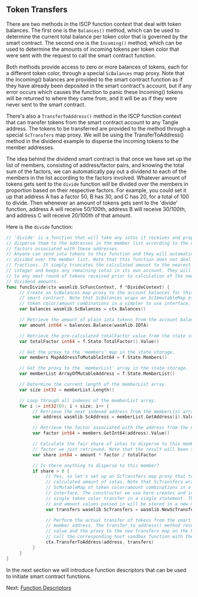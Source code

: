 ## Token Transfers

There are two methods in the ISCP function context that deal with token balances. The
first one is the `Balances()` method, which can be used to determine the current total
balance per token color that is governed by the smart contract. The second one is
the `Incoming()` method, which can be used to determine the amounts of incoming tokens per
token color that were sent with the request to call the smart contract function.

Both methods provide access to zero or more balances of tokens, each for a different token
color, through a special `ScBalances` map proxy. Note that the Incoming() balances are
provided to the smart contract function as if they have already been deposited in the
smart contract's account, but if any error occurs which causes the function to panic these
Incoming() tokens will be returned to where they came from, and it will be as if they were
never sent to the smart contract.

There's also a `TransferToAddress()` method in the ISCP function context that can
transfer tokens from the smart contract account to any Tangle address. The tokens to be
transferred are provided to the method through a special `ScTransfers` map proxy. We will
be using the TransferToAddress() method in the dividend example to disperse the incoming
tokens to the member addresses.

The idea behind the dividend smart contract is that once we have set up the list of
members, consisting of address/factor pairs, and knowing the total sum of the factors, we
can automatically pay out a dividend to each of the members in the list according to the
factors involved. Whatever amount of tokens gets sent to the `divide` function will be
divided over the members in proportion based on their respective factors. For example, you
could set it up that address A has a factor 50, B has 30, and C has 20, for a total of 100
to divide. Then whenever an amount of tokens gets sent to the 'divide' function, address A
will receive 50/100th, address B will receive 30/100th, and address C will receive
20/100th of that amount.

Here is the `divide` function:

```go
// 'divide' is a function that will take any iotas it receives and properly
// disperse them to the addresses in the member list according to the dispersion
// factors associated with these addresses.
// Anyone can send iota tokens to this function and they will automatically be
// divided over the member list. Note that this function does not deal with
// fractions. It simply truncates the calculated amount to the nearest lower
// integer and keeps any remaining iotas in its own account. They will be added
// to any next round of tokens received prior to calculation of the new
// dividend amounts.
func funcDivide(ctx wasmlib.ScFuncContext, f *DivideContext) {
     // Create an ScBalances map proxy to the account balances for this
     // smart contract. Note that ScBalances wraps an ScImmutableMap of
     // token color/amount combinations in a simpler to use interface.
     var balances wasmlib.ScBalances = ctx.Balances()

     // Retrieve the amount of plain iota tokens from the account balance
     var amount int64 = balances.Balance(wasmlib.IOTA)

     // Retrieve the pre-calculated totalFactor value from the state storage.
     var totalFactor int64 = f.State.TotalFactor().Value()

     // Get the proxy to the 'members' map in the state storage.
     var members MapAddressToMutableInt64 = f.State.Members()

     // Get the proxy to the 'memberList' array in the state storage.
     var memberList ArrayOfMutableAddress = f.State.MemberList()

     // Determine the current length of the memberList array.
     var size int32 = memberList.Length()

     // Loop through all indexes of the memberList array.
     for i := int32(0); i < size; i++ {
          // Retrieve the next indexed address from the memberList array.
          var address wasmlib.ScAddress = memberList.GetAddress(i).Value()

          // Retrieve the factor associated with the address from the members map.
          var factor int64 = members.GetInt64(address).Value()

          // Calculate the fair share of iotas to disperse to this member based on the
          // factor we just retrieved. Note that the result will been truncated.
          var share int64 = amount * factor / totalFactor

          // Is there anything to disperse to this member?
          if share > 0 {
               // Yes, so let's set up an ScTransfers map proxy that transfers the
               // calculated amount of iotas. Note that ScTransfers wraps an
               // ScMutableMap of token color/amount combinations in a simpler to use
               // interface. The constructor we use here creates and initializes a
               // single token color transfer in a single statement. The actual color
               // and amount values passed in will be stored in a new map on the host.
               var transfers wasmlib.ScTransfers = wasmlib.NewScTransferIotas(share)

               // Perform the actual transfer of tokens from the smart contract to the
               // member address. The transfer_to_address() method receives the address
               // value and the proxy to the new transfers map on the host, and will
               // call the corresponding host sandbox function with these values.
               ctx.TransferToAddress(address, transfers)
          }
     }
}
```

In the next section we will introduce function descriptors that can be used to initiate
smart contract functions.

Next: [Function Descriptors](funcdesc.md)
